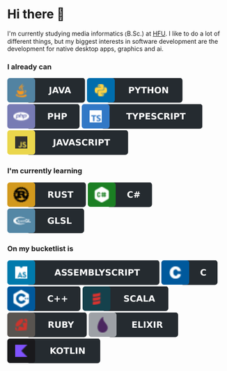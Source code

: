 # Hi there 👋

I'm currently studying media informatics ⦅B.Sc.) at [HFU](https://www.hs-furtwangen.de/).
I like to do a lot of different things, but my biggest interests in software development are the development for native desktop apps, graphics and ai.

### I already can
![Java Badge](assets/java.svg)
![Python Badge](assets/python.svg)
![PHP Badge](assets/php.svg)
![TypeScript Badge](assets/typescript.svg)
![Javascript Badge](assets/javascript.svg)

### I'm currently learning
![Rust Badge](assets/rust.svg)
![C# Badge](assets/csharp.svg)
![GLSL Badge](assets/glsl.svg)

### On my bucketlist is
![AssemblyScript Badge](assets/assemblyscript.svg)
![C Badge](assets/c.svg)
![C++ Badge](assets/cplusplus.svg)
![Scala Badge](assets/scala.svg)
![Ruby Badge](assets/ruby.svg)
![Elixir Badge](assets/elixir.svg)
![Kotlin Badge](assets/kotlin.svg)
